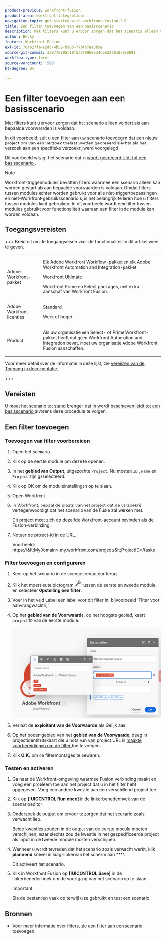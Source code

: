 ```yaml
---
product-previous: workfront-fusion
product-area: workfront-integrations
navigation-topic: get-started-with-workfront-fusion-2-0
title: Een filter toevoegen aan een basisscenario
description: Met filters kunt u ervoor zorgen dat het scenario alleen vordert als aan bepaalde voorwaarden is voldaan.
author: Becky
feature: Workfront Fusion
exl-id: 78ab27fe-e2dd-4b52-b986-77b4b7ea3b5e
source-git-commit: 3a977d805c10fda7209b0634c6e32e818a980691
workflow-type: tm+mt
source-wordcount: '590'
ht-degree: 0%

---
```


# Een filter toevoegen aan een basisscenario

Met filters kunt u ervoor zorgen dat het scenario alleen vordert als aan bepaalde voorwaarden is voldaan.

In dit voorbeeld, zult u een filter aan uw scenario toevoegen dat een nieuw project om van een verzoek toelaat worden gecreeerd slechts als het verzoek aan een specifieke verzoekrij werd voorgelegd.

Dit voorbeeld wijzigt het scenario dat in [ wordt gecreeerd leidt tot een basisscenario ](/help/workfront-fusion/build-practice-scenarios/create-basic-scenario.md).

>[!NOTE]
>
>Workfront-triggermodules bevatten filters waarmee een scenario alleen kan worden gestart als aan bepaalde voorwaarden is voldaan. Omdat filters tussen modules echter worden gebruikt voor alle niet-triggertoepassingen en niet-Workfront-gebruiksscenario&#39;s, is het belangrijk te leren hoe u filters tussen modules kunt gebruiken. In dit voorbeeld wordt een filter tussen modules gebruikt voor functionaliteit waaraan een filter in de module kan worden voldaan.

## Toegangsvereisten

+++ Breid uit om de toegangseisen voor de functionaliteit in dit artikel weer te geven.

<table style="table-layout:auto">
 <col> 
 <col> 
 <tbody> 
  <tr> 
   <td role="rowheader">Adobe Workfront-pakket</td> 
   <td> <p>Elk Adobe Workfront Workflow-pakket en elk Adobe Workfront Automation and Integration-pakket</p><p>Workfront Ultimate</p><p>Workfront Prime en Select packages, met extra aanschaf van Workfront Fusion.</p> </td> 
  </tr> 
  <tr data-mc-conditions=""> 
   <td role="rowheader">Adobe Workfront-licenties</td> 
   <td> <p>Standard</p><p>Werk of hoger</p> </td> 
  </tr> 
  <tr> 
   <td role="rowheader">Product</td> 
   <td>
   <p>Als uw organisatie een Select- of Prime Workfront-pakket heeft dat geen Workfront Automation and Integration bevat, moet uw organisatie Adobe Workfront Fusion aanschaffen.</li></ul>
   </td> 
  </tr>
 </tbody> 
</table>

Voor meer detail over de informatie in deze lijst, zie [ vereisten van de Toegang in documentatie ](/help/workfront-fusion/references/licenses-and-roles/access-level-requirements-in-documentation.md).

+++

## Vereisten

U moet het scenario tot stand brengen dat in [ wordt beschreven leidt tot een basisscenario ](/help/workfront-fusion/build-practice-scenarios/create-basic-scenario.md) alvorens deze procedure te volgen.

## Een filter toevoegen

### Toevoegen van filter voorbereiden

1. Open het scenario.
1. Klik op de eerste module om deze te openen.
1. In het **gebied van Output**, uitgezochte `Project`.
Nu moeten `ID` , `Name` en `Project` zijn geselecteerd.
1. Klik op OK om de moduleinstellingen op te slaan.
1. Open Workfront.
1. In Workfront, bepaal de plaats van het project dat de verzoekrij vertegenwoordigt dat het scenario van de Fusie zal werken met.

   Dit project moet zich op dezelfde Workfront-account bevinden als de Fusion-verbinding.

1. Noteer de project-id in de URL.

   Voorbeeld: https://\&lt;MyDomain\>.my.workfront.com/project/\&lt;ProjectID\>/tasks

### Filter toevoegen en configureren

1. Keer op het scenario in de scenarioredacteur terug.
1. Klik het moersleutelpictogram ![ pictogram van de Sleutel ](assets/wrench-icon.png) tussen de eerste en tweede module, en selecteer **Opstelling een filter**.
1. Voer in het veld Label een label voor dit filter in, bijvoorbeeld &#39;Filter voor aanvraagwachtrij&#39;.
1. Op het **gebied van de Voorwaarde**, op het hoogste gebied, kaart `projectID` van de eerste module.

   ![ het projectidentiteitskaart van de Kaart ](assets/map-proj-id.png)
1. Verlaat de **exploitant van de Voorwaarde** als Gelijk aan.
1. Op het bodemgebied van het **gebied van de Voorwaarde**, deeg in projectidentiteitskaart die u nota van van project URL in [ maakte voorbereidingen om de filter ](#prepare-to-add-the-filter) toe te voegen.
1. Klik **O.K.** om de filtermontages te bewaren.

### Testen en activeren

1. Ga naar de Workfront-omgeving waarmee Fusion verbinding maakt en voeg een probleem toe aan het project dat u in het filter hebt opgegeven. Voeg een andere kwestie aan een verschillend project toe.
1. Klik op **[!UICONTROL Run once]** in de linkerbenedenhoek van de scenarioeditor.
1. Onderzoek de output om ervoor te zorgen dat het scenario zoals verwacht liep.

   Beide kwesties zouden in de output van de eerste module moeten verschijnen, maar slechts zou de kwestie in het gespecificeerde project als input in de tweede module moeten verschijnen.
1. Wanneer u wordt tevreden dat het scenario zoals verwacht werkt, klik **plannend** knevel in laag-linkervan het scherm aan ****.

   Dit activeert het scenario.
1. Klik in Workfront Fusion op **[!UICONTROL Save]** in de linkerbenedenhoek om de voortgang van het scenario op te slaan.

   >[!IMPORTANT]
   >
   >Sla de bestanden vaak op terwijl u ze gebruikt en test een scenario.

## Bronnen

* Voor meer informatie over filters, zie [ een filter aan een scenario ](/help/workfront-fusion/create-scenarios/add-modules/add-a-filter-to-a-scenario.md) toevoegen.
